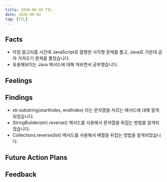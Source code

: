 ```yaml
---
title: 2020-06-02 TIL
date: 2020-06-02
tag: [TIL]
---
```


## Facts

- 아침 알고리즘 시간에 JavaScript로 멀쩡한 사각형 문제를 풀고, Java로 가운데 글자 가져오기 문제를 풀었습니다.
- 유용해보이는 Java 메서드에 대해 쳐보면서 공부했습니다.

## Feelings

## Findings

- str.substring(startIndex, endIndex) 라는 문자열을 자르는 메서드에 대해 알게되었습니다.
- StringBuilder(str).reverse() 메서드를 사용해서 문자열을 뒤집는 방법을 알게되었습니다.
- Collections.reverse(list) 메서드를 사용해서 배열을 뒤집는 방법을 알게되었습니다.

## Future Action Plans

## Feedback
